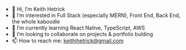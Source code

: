 - 👋 Hi, I’m Keith Hetrick
- 👀 I’m interested in Full Stack (especially MERN), Front End, Back End, the whole kaboodle
- 🌱 I’m currently learning React Native, TypeScript, AWS
- 💞️ I’m looking to collaborate on projects & portfolio bulding
- 📫 How to reach me: keithjhetrick@gmail.com

<!---
keithhetrick/keithhetrick is a ✨ special ✨ repository because its `README.md` (this file) appears on your GitHub profile.
You can click the Preview link to take a look at your changes.
--->
